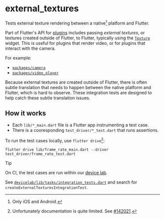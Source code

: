# external_textures

Tests external texture rendering between a native[^1] platform and Flutter.

Part of Flutter's API for [plugins](https://flutter.dev/docs/development/packages-and-plugins/developing-packages#plugin) includes passing _external textures_, or textures
created outside of Flutter, to Flutter, typically using the [`Texture`][texture]
widget. This is useful for plugins that render video, or for plugins that
interact with the camera.

For example:

- [`packages/camera`][camera]
- [`packages/video_player`][video_player]

[texture]: https://api.flutter.dev/flutter/widgets/Texture-class.html
[camera]: https://github.com/flutter/packages/tree/8255fbed74465425a1ec06a1804225e705e29f52/packages/camera
[video_player]: https://github.com/flutter/packages/tree/8255fbed74465425a1ec06a1804225e705e29f52/packages/video_player

Because external textures are created outside of Flutter, there is often subtle
translation that needs to happen between the native platform and Flutter, which
is hard to observe. These integration tests are designed to help catch these
subtle translation issues.

## How it works

- Each `lib/*_main.dart` file is a Flutter app instrumenting a test case.
- There is a cooresponding `test_driver/*_test.dart` that runs assertions.

To run the test cases locally, use `flutter drive`[^2]:

```shell
flutter drive lib/frame_rate_main.dart --driver test_driver/frame_rate_test.dart
```

> [!TIP]
> On CI, the test cases are run within our [device lab](../../devicelab/README.md).
>
> See [`devicelab/lib/tasks/integration_tests.dart`](../../devicelab/lib/tasks/integration_tests.dart)
> and search for `createExternalTexturesIntegrationTest`.

[^1]: Only iOS and Android.
[^2]: Unfortunately documentation is quite limited. See [#142021](https://github.com/flutter/flutter/issues/142021).
